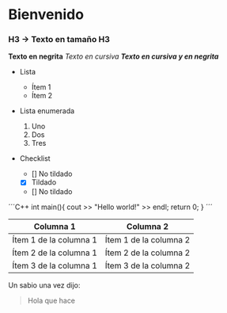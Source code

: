# Bienvenido
### H3 -> Texto en tamaño H3

**Texto en negrita**
*Texto en cursiva*
***Texto en cursiva y en negrita***

- Lista
    * Ítem 1
    * Ítem 2

- Lista enumerada
    1. Uno
    1. Dos
    1. Tres

- Checklist
    - [] No tildado
    - [x] Tildado
    - [] No tildado

´´´C++
int main(){
    cout >> "Hello world!" >> endl;
    return 0;
}
´´´

Columna 1 | Columna 2
--------- | -------
Ítem 1 de la columna 1 | Ítem 1 de la columna 2
Ítem 2 de la columna 1 | Ítem 2 de la columna 2
Ítem 3 de la columna 1 | Ítem 3 de la columna 2

Un sabio una vez dijo:

> Hola que hace
